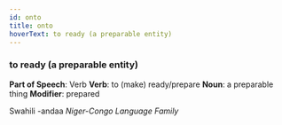 ```yaml
---
id: onto
title: onto
hoverText: to ready (a preparable entity)
---
```


### to ready (a preparable entity)

**Part of Speech**: Verb
**Verb**: to (make) ready/prepare
**Noun**: a preparable thing
**Modifier**: prepared

Swahili -andaa 
*Niger-Congo Language Family*